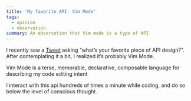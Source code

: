 ```yaml
---
title: 'My favorite API: Vim Mode'
tags:
  - opinion
  - observation
summary: An observation that Vim mode is a type of API
---
```

I recently saw a [Tweet](https://twitter.com/dan_abramov/status/1644461104121237505?s=46\&t=tPD-R2GpPiURrdcPkIQrww) asking “what’s your favorite piece of API design?”. After contemplating it a bit, I realized it’s probably Vim Mode.

Vim Mode is a terse, memorable, declarative, composable language for describing my code editing intent

I interact with this api hundreds of times a minute while coding, and do so below the level of conscious thought.
